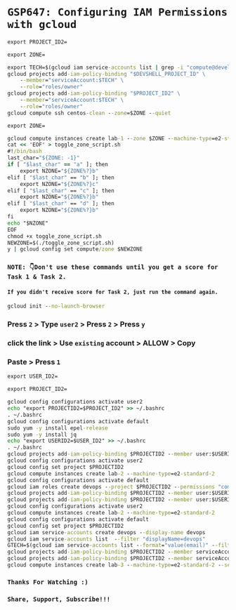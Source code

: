 # ```GSP647: Configuring IAM Permissions with gcloud```

```cmd
export PROJECT_ID2=
```
```cmd
export ZONE=
```
```cmd
export TECH=$(gcloud iam service-accounts list | grep -i "compute@developer.gserviceaccount.com" | awk '{print $2}')
gcloud projects add-iam-policy-binding "$DEVSHELL_PROJECT_ID" \
    --member="serviceAccount:$TECH" \
    --role="roles/owner"
gcloud projects add-iam-policy-binding "$PROJECT_ID2" \
    --member="serviceAccount:$TECH" \
    --role="roles/owner"
gcloud compute ssh centos-clean --zone=$ZONE --quiet
```
```cmd
export ZONE=
```
```cmd
gcloud compute instances create lab-1 --zone $ZONE --machine-type=e2-standard-2
cat << 'EOF' > toggle_zone_script.sh
#!/bin/bash
last_char="${ZONE: -1}"
if [ "$last_char" == "a" ]; then
    export NZONE="${ZONE%?}b"  
elif [ "$last_char" == "b" ]; then
    export NZONE="${ZONE%?}c" 
elif [ "$last_char" == "c" ]; then
    export NZONE="${ZONE%?}b"
elif [ "$last_char" == "d" ]; then
    export NZONE="${ZONE%?}b"
fi
echo "$NZONE"
EOF
chmod +x toggle_zone_script.sh
NEWZONE=$(./toggle_zone_script.sh)
y | gcloud config set compute/zone $NEWZONE
```
### ```NOTE: 👇Don't use these commands until you get a score for Task 1 & Task 2.```
#### ```If you didn't receive score for Task 2, just run the command again.```
```cmd
gcloud init --no-launch-browser
```
### Press ```2``` > Type ```user2``` > Press ```2``` > Press ```y``` 
### click the link > Use ```existing``` account > ALLOW > Copy
### Paste > Press ```1```
```cmd
export USER_ID2=
```
```cmd
export PROJECT_ID2=
```
```cmd
gcloud config configurations activate user2
echo "export PROJECTID2=$PROJECT_ID2" >> ~/.bashrc
. ~/.bashrc
gcloud config configurations activate default
sudo yum -y install epel-release
sudo yum -y install jq
echo "export USERID2=$USER_ID2" >> ~/.bashrc
. ~/.bashrc
gcloud projects add-iam-policy-binding $PROJECTID2 --member user:$USERID2 --role=roles/viewer
gcloud config configurations activate user2
gcloud config set project $PROJECTID2
gcloud compute instances create lab-2 --machine-type=e2-standard-2
gcloud config configurations activate default
gcloud iam roles create devops --project $PROJECTID2 --permissions "compute.instances.create,compute.instances.delete,compute.instances.start,compute.instances.stop,compute.instances.update,compute.disks.create,compute.subnetworks.use,compute.subnetworks.useExternalIp,compute.instances.setMetadata,compute.instances.setServiceAccount"
gcloud projects add-iam-policy-binding $PROJECTID2 --member user:$USERID2 --role=roles/iam.serviceAccountUser
gcloud projects add-iam-policy-binding $PROJECTID2 --member user:$USERID2 --role=projects/$PROJECTID2/roles/devops
gcloud config configurations activate user2
gcloud compute instances create lab-2 --machine-type=e2-standard-2
gcloud config configurations activate default
gcloud config set project $PROJECTID2
gcloud iam service-accounts create devops --display-name devops
gcloud iam service-accounts list  --filter "displayName=devops"
GTECH=$(gcloud iam service-accounts list --format="value(email)" --filter "displayName=devops")
gcloud projects add-iam-policy-binding $PROJECTID2 --member serviceAccount:$GTECH --role=roles/iam.serviceAccountUser
gcloud projects add-iam-policy-binding $PROJECTID2 --member serviceAccount:$GTECH --role=roles/compute.instanceAdmin
gcloud compute instances create lab-3 --machine-type=e2-standard-2 --service-account $GTECH --scopes "https://www.googleapis.com/auth/compute"
```
### ```Thanks For Watching :)```
### ```Share, Support, Subscribe!!!``` 
